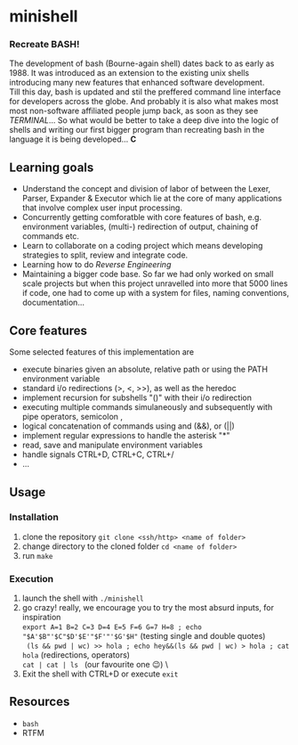 # minishell

### **Recreate BASH!**
The development of bash (Bourne-again shell) dates back to as early as 1988. 
It was introduced as an extension to the existing unix shells introducing many new features that enhanced software development. \
Till this day, bash is updated and stil the preffered command line interface for developers across the globe. And probably it is also what makes most most non-software affiliated people jump back, as soon as they see *TERMINAL*...
So what would be better to take a deep dive into the logic of shells and writing our first bigger program than recreating bash in the language it is being developed... **C**

## Learning goals
- Understand the concept and division of labor of between the Lexer, Parser, Expander & Executor which lie at the core of many applications that involve complex user input processing.
- Concurrently getting comforatble with core features of bash, e.g. environment variables, (multi-) redirection of output, chaining of commands etc.
- Learn to collaborate on a coding project which means developing strategies to split, review and integrate code.
- Learning how to do *Reverse Engineering*
- Maintaining a bigger code base. So far we had only worked on small scale projects but when this project unravelled into more that 5000 lines if code, one had to come up with a system for files, naming conventions, documentation...

## Core features
Some selected features of this implementation are
- execute binaries given an absolute, relative path or using the PATH environment variable
- standard i/o redirections (>, <, >>), as well as the heredoc
- implement recursion for subshells "()" with their i/o redirection
- executing multiple commands simulaneously and subsequently with pipe operators, semicolon ,
- logical concatenation of commands using and (&&), or (||)
- implement regular expressions to handle the asterisk "*"
- read, save and manipulate environment variables
- handle signals CTRL+D, CTRL+C, CTRL+/
- ...

## Usage

### Installation
1. clone the repository ```git clone <ssh/http> <name of folder>```
2. change directory to the cloned folder ```cd <name of folder>``` 
3. run ```make```

### Execution
1. launch the shell with ```./minishell```
2. go crazy! really, we encourage you to try the most absurd inputs, for inspiration \
   ```export A=1 B=2 C=3 D=4 E=5 F=6 G=7 H=8 ; echo "$A'$B"'$C"$D'$E'"$F'"'$G'$H"``` (testing single and double quotes) \
   ``` (ls && pwd | wc) >> hola ; echo hey&&(ls && pwd | wc) > hola ; cat hola``` (redirections, operators) \
   ```cat | cat | ls ``` (our favourite one 😉) \
3. Exit the shell with CTRL+D or execute ```exit``` 

## Resources
- ```bash```
- RTFM
